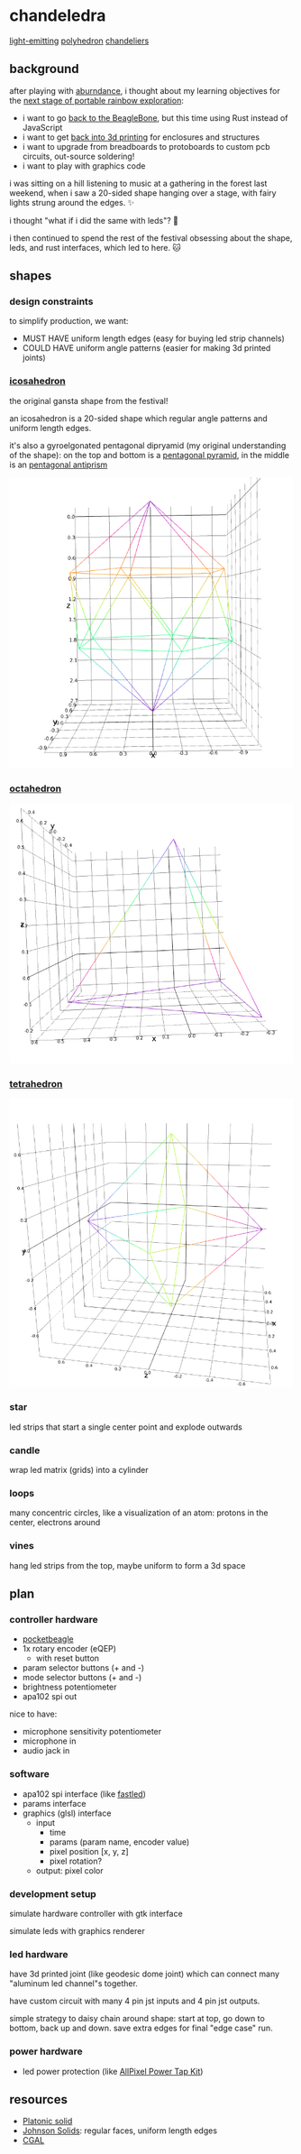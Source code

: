 # chandeledra

[light-emitting](https://en.wikipedia.org/wiki/Light-emitting_diode) [polyhedron](https://en.wikipedia.org/wiki/Polyhedron) [chandeliers](https://en.wikipedia.org/wiki/Chandelier)

## background

after playing with [aburndance](https://github.com/ahdinosaur/aburndance), i thought about my learning objectives for the [next stage of portable rainbow exploration](https://viewer.scuttlebot.io/%25sO9UYU8pod1sS7JlpX15rfEtGMZ6znMxZEySYql221Q%3D.sha256):

- i want to go [back to the BeagleBone](https://github.com/ahdinosaur/pixelbeat/tree/bbb), but this time using Rust instead of JavaScript
- i want to get [back into 3d printing](https://github.com/ahdinosaur/prusa-mendel) for enclosures and structures
- i want to upgrade from breadboards to protoboards to custom pcb circuits, out-source soldering!
- i want to play with graphics code

i was sitting on a hill listening to music at a gathering in the forest last weekend, when i saw a 20-sided shape hanging over a stage, with fairy lights strung around the edges. :sparkles:

i thought "what if i did the same with leds"? :rainbow:

i then continued to spend the rest of the festival obsessing about the shape, leds, and rust interfaces, which led to here. :cat:

## shapes

### design constraints

to simplify production, we want:

- MUST HAVE uniform length edges (easy for buying led strip channels)
- COULD HAVE uniform angle patterns  (easier for making 3d printed joints)

### [icosahedron](https://en.wikipedia.org/wiki/Regular_icosahedron)

the original gansta shape from the festival!

an icosahedron is a 20-sided shape which regular angle patterns and uniform length edges.

it's also a gyroelgonated pentagonal dipryamid (my original understanding of the shape): on the top and bottom is a [pentagonal pyramid](http://mathworld.wolfram.com/PentagonalPyramid.html), in the middle is an [pentagonal antiprism](https://en.wikipedia.org/wiki/Pentagonal_antiprism)

![icosahedron](./shapes/images/icosahedron.png)

### [octahedron](https://en.wikipedia.org/wiki/Octahedron)

![octahedron](./shapes/images/octahedron.png)

### [tetrahedron](https://en.wikipedia.org/wiki/Tetrahedron)

![tetrahedron](./shapes/images/tetrahedron.png)

### star

led strips that start a single center point and explode outwards

### candle

wrap led matrix (grids) into a cylinder

### loops

many concentric circles, like a visualization of an atom: protons in the center, electrons around

### vines

hang led strips from the top, maybe uniform to form a 3d space

## plan

### controller hardware

- [pocketbeagle](https://github.com/beagleboard/pocketbeagle)
- 1x rotary encoder (eQEP)
  - with reset button
- param selector buttons (+ and -)
- mode selector buttons (+ and -)
- brightness potentiometer
- apa102 spi out

nice to have:

- microphone sensitivity potentiometer
- microphone in
- audio jack in

### software

- apa102 spi interface (like [fastled](https://github.com/FastLED/FastLED))
- params interface
- graphics (glsl) interface
  - input
    - time
    - params (param name, encoder value)
    - pixel position [x, y, z]
    - pixel rotation?
  - output: pixel color

### development setup

simulate hardware controller with gtk interface

simulate leds with graphics renderer

### led hardware

have 3d printed joint (like geodesic dome joint) which can connect many "aluminum led channel"s together.

have custom circuit with many 4 pin jst inputs and 4 pin jst outputs.

simple strategy to daisy chain around shape: start at top, go down to bottom, back up and down. save extra edges for final "edge case" run.

### power hardware

- led power protection (like [AllPixel Power Tap Kit](https://www.seeedstudio.com/AllPixel-Power-Tap-Kit-p-2380.html))


## resources

- [Platonic solid](https://en.wikipedia.org/wiki/Platonic_solid)
- [Johnson Solids](http://mathworld.wolfram.com/JohnsonSolid.html): regular faces, uniform length edges
- [CGAL](https://doc.cgal.org/latest/Manual/packages.html#PkgPolyhedronSummary)
